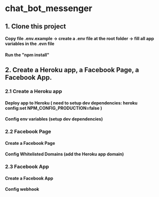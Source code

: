 # chat_bot_messenger
 ## 1. Clone this project
#### Copy file .env.example -> create a .env file at the root folder -> fill all app variables in the .evn file
#### Run the "npm install"
## 2. Create a Heroku app, a Facebook Page, a Facebook App.
### 2.1 Create a Heroku app
#### Deploy app to Heroku ( need to setup dev dependencies: heroku config:set NPM_CONFIG_PRODUCTION=false )
#### Config env variables (setup dev dependencies)
### 2.2 Facebook Page
#### Create a Facebook Page
#### Config Whitelisted Domains (add the Heroku app domain)
### 2.3 Facebook App
#### Create a Facebook App
#### Config webhook